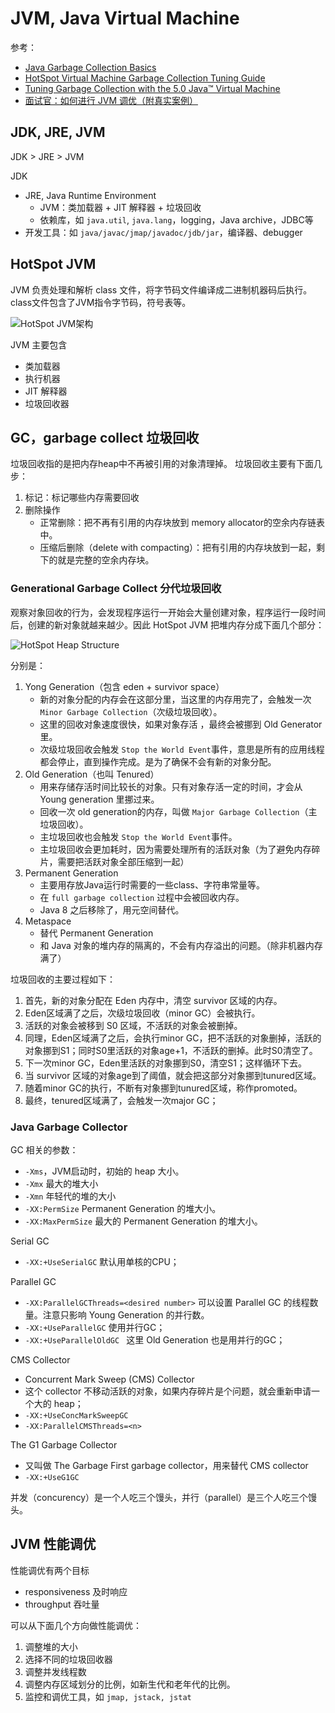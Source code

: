 # JVM, Java Virtual Machine

参考：
- [Java Garbage Collection Basics](https://www.oracle.com/webfolder/technetwork/Tutorials/obe/java/gc01/index.html)
- [HotSpot Virtual Machine Garbage Collection Tuning Guide](https://docs.oracle.com/en/java/javase/17/gctuning/)
- [Tuning Garbage Collection with the 5.0 Java™ Virtual Machine](https://www.oracle.com/java/technologies/tuning-garbage-collection-v50-java-virtual-machine.html)
- [面试官：如何进行 JVM 调优（附真实案例）](https://zhuanlan.zhihu.com/p/488615913)

## JDK, JRE, JVM
JDK > JRE > JVM

JDK
- JRE, Java Runtime Environment
    - JVM：类加载器 + JIT 解释器 + 垃圾回收
    - 依赖库，如 `java.util`, `java.lang`，logging，Java archive，JDBC等
- 开发工具：如 `java/javac/jmap/javadoc/jdb/jar`，编译器、debugger

## HotSpot JVM

JVM 负责处理和解析 class 文件，将字节码文件编译成二进制机器码后执行。 class文件包含了JVM指令字节码，符号表等。

![HotSpot JVM架构](https://www.oracle.com/webfolder/technetwork/Tutorials/obe/java/gc01/images/gcslides/Slide1.png)

JVM 主要包含
- 类加载器
- 执行机器
- JIT 解释器
- 垃圾回收器

## GC，garbage collect 垃圾回收
垃圾回收指的是把内存heap中不再被引用的对象清理掉。
垃圾回收主要有下面几步：
1. 标记：标记哪些内存需要回收
2. 删除操作
    - 正常删除：把不再有引用的内存块放到 memory allocator的空余内存链表中。
    - 压缩后删除（delete with compacting）：把有引用的内存块放到一起，剩下的就是完整的空余内存块。

### Generational Garbage Collect 分代垃圾回收
观察对象回收的行为，会发现程序运行一开始会大量创建对象，程序运行一段时间后，创建的新对象就越来越少。因此 HotSpot JVM 把堆内存分成下面几个部分：

![HotSpot Heap Structure](https://www.oracle.com/webfolder/technetwork/Tutorials/obe/java/gc01/images/gcslides/Slide5.png)

分别是：
1. Yong Generation（包含 eden + survivor space）
    - 新的对象分配的内存会在这部分里，当这里的内存用完了，会触发一次 `Minor Garbage Collection`（次级垃圾回收）。
    - 这里的回收对象速度很快，如果对象存活 ，最终会被挪到 Old Generator里。
    - 次级垃圾回收会触发 `Stop the World Event`事件，意思是所有的应用线程都会停止，直到操作完成。是为了确保不会有新的对象分配。
2. Old Generation（也叫 Tenured）
    - 用来存储存活时间比较长的对象。只有对象存活一定的时间，才会从 Young generation 里挪过来。
    - 回收一次 old generation的内存，叫做 `Major Garbage Collection`（主垃圾回收）。
    - 主垃圾回收也会触发 `Stop the World Event`事件。
    - 主垃圾回收会更加耗时，因为需要处理所有的活跃对象（为了避免内存碎片，需要把活跃对象全部压缩到一起）
3. Permanent Generation
    - 主要用存放Java运行时需要的一些class、字符串常量等。
    - 在 `full garbage collection` 过程中会被回收内存。
    - Java 8 之后移除了，用元空间替代。
4. Metaspace
    - 替代 Permanent Generation
    - 和 Java 对象的堆内存的隔离的，不会有内存溢出的问题。（除非机器内存满了）

垃圾回收的主要过程如下：
1. 首先，新的对象分配在 Eden 内存中，清空 survivor 区域的内存。
2. Eden区域满了之后，次级垃圾回收（minor GC）会被执行。
3. 活跃的对象会被移到 S0 区域，不活跃的对象会被删掉。
4. 同理，Eden区域满了之后，会执行minor GC，把不活跃的对象删掉，活跃的对象挪到S1；同时S0里活跃的对象age+1，不活跃的删掉。此时S0清空了。
5. 下一次minor GC，Eden里活跃的对象挪到S0，清空S1；这样循环下去。
6. 当 survivor 区域的对象age到了阈值，就会把这部分对象挪到tunured区域。
7. 随着minor GC的执行，不断有对象挪到tunured区域，称作promoted。
8. 最终，tenured区域满了，会触发一次major GC；


### Java Garbage Collector
GC 相关的参数：
- `-Xms`，JVM启动时，初始的 heap 大小。
- `-Xmx` 最大的堆大小
- `-Xmn` 年轻代的堆的大小
- `-XX:PermSize` Permanent Generation 的堆大小。
- `-XX:MaxPermSize` 最大的 Permanent Generation 的堆大小。

Serial GC
- `-XX:+UseSerialGC`  默认用单核的CPU；

Parallel GC
- `-XX:ParallelGCThreads=<desired number>` 可以设置 Parallel GC 的线程数量。注意只影响 Young Generation 的并行数。
- `-XX:+UseParallelGC` 使用并行GC；
- `-XX:+UseParallelOldGC ` 这里 Old Generation 也是用并行的GC；

CMS Collector
- Concurrent Mark Sweep (CMS) Collector
- 这个 collector 不移动活跃的对象，如果内存碎片是个问题，就会重新申请一个大的 heap；
- `-XX:+UseConcMarkSweepGC`
- `-XX:ParallelCMSThreads=<n>`

The G1 Garbage Collector
- 又叫做 The Garbage First garbage collector，用来替代 CMS collector
- `-XX:+UseG1GC`

并发（concurency）是一个人吃三个馒头，并行（parallel）是三个人吃三个馒头。

## JVM 性能调优
性能调优有两个目标
- responsiveness 及时响应
- throughput 吞吐量

可以从下面几个方向做性能调优：
1. 调整堆的大小
2. 选择不同的垃圾回收器
3. 调整并发线程数
4. 调整内存区域划分的比例，如新生代和老年代的比例。
5. 监控和调优工具，如 `jmap, jstack, jstat`
